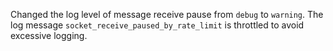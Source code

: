 Changed the log level of message receive pause from `debug` to `warning`. The log message `socket_receive_paused_by_rate_limit` is throttled to avoid excessive logging.
